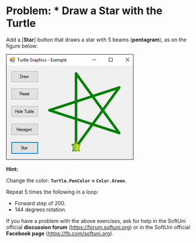 # Problem: * Draw a Star with the Turtle

Add a [**Star**] button that draws a star with 5 beams (**pentagram**), as on the figure below:

![](/assets/chapter-5-images/13.Turtle-graphics-14.png)

**Hint:**

Change the color: **`Turtle.PenColor` = `Color.Green`**. 

Repeat 5 times the following in a loop:
* Forward step of 200.
* 144 degrees rotation.

If you have a problem with the above exercises, ask for help in the SoftUni official **discussion forum** (https://forum.softuni.org) or in the SoftUni official **Facebook page** (https://fb.com/softuni.org).
